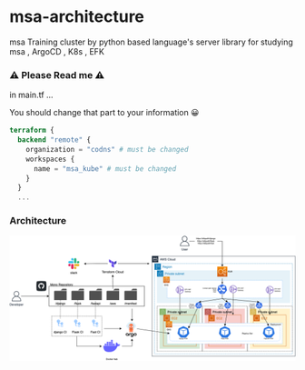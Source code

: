 # msa-architecture
msa Training cluster by python based language's server library for studying msa , ArgoCD , K8s , EFK 


### ⚠️ Please Read me ⚠️

in main.tf ...

You should change that part to your information 😀 
```tf
terraform {
  backend "remote" {
    organization = "codns" # must be changed
    workspaces {
      name = "msa_kube" # must be changed
    }
  }
  ...
 ```
 

### Architecture
![image](kube_msa_architecture.drawio.png)
